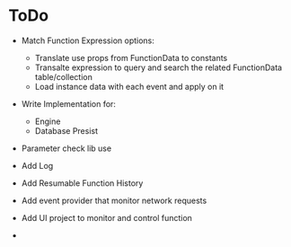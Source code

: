 # ToDo
* Match Function Expression options:
	* Translate use props from FunctionData to constants
	* Transalte expression to query and search the related FunctionData table/collection
	* Load instance data with each event and apply on it
* Write Implementation for:
	* Engine
	* Database Presist


* Parameter check lib use


* Add Log
* Add Resumable Function History
* Add event provider that monitor network requests
* Add UI project to monitor and control function
* 